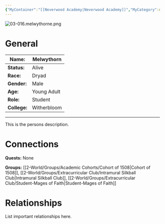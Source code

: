 ```yaml
---
{"MyContainer":"[[Neverwood Academy|Neverwood Academy]]","MyCategory":null,"image":"03-016.melwythorne.png","tags":["Category/People"],"obsidianUIMode":"preview","aliases":null,"NoteStatus":"❓","char_status":"Alive","char_race":"Dryad","char_gender":"Male","char_role":"Student","char_college":"Witherbloom","char_items":null,"char_age":"Young Adult","parents":null,"children":null,"enemies":null,"allies":null,"siblings":null,"partner":null,"Connected_Quests":[],"Connected_Groups":["[[Cohort of 1508|Cohort of 1508]]","[[Intramural Silkball Club|Intramural Silkball Club]]","[[Student-Mages of Faith|Student-Mages of Faith]]"],"dg-publish":true,"dg-path":"World/People/Students/Melwythorn.md","permalink":"/world/people/students/melwythorn/","dgPassFrontmatter":true,"updated":"2025-10-03T15:34:10.000+01:00"}
---
```



![03-016.melwythorne.png](/img/user/z_Assets/character_art/NPCs/Cohort%20of%201508%20(Us)/03-016.melwythorne.png)
# General


| Name:        | Melwythorn   |
| ------------ | ------------ |
| **Status:**  | Alive        |
| **Race:**    | Dryad        |
| **Gender:**  | Male         |
| **Age:**     | Young Adult  |
| **Role:**    | Student      |
| **College:** | Witherbloom  |


---

This is the persons description. 


# Connections


**Quests:** None 

**Groups:**  [[2-World/Groups/Academic Cohorts/Cohort of 1508\|Cohort of 1508]], [[2-World/Groups/Extracurricular Club/Intramural Silkball Club\|Intramural Silkball Club]], [[2-World/Groups/Extracurricular Club/Student-Mages of Faith\|Student-Mages of Faith]]


# Relationships

List important relationships here. 

